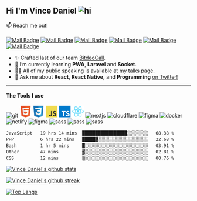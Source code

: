 
## Hi I'm Vince Daniel <img src="https://user-images.githubusercontent.com/1303154/88677602-1635ba80-d120-11ea-84d8-d263ba5fc3c0.gif" width="20px" height="20px" alt="hi">
  
:mailbox: Reach me out!
<br/><br/>
 [![Mail Badge](https://img.shields.io/badge/website-000000?style=for-the-badge&logo=About.me&logoColor=white)](https://vincedaniel.me)
[![Mail Badge](https://img.shields.io/badge/Gmail-D14836?style=for-the-badge&logo=gmail&logoColor=white
)](mailto:vincedaniel080808@gmail.com)
[![Mail Badge](https://img.shields.io/badge/TikTok-000000?style=for-the-badge&logo=tiktok&logoColor=white)](https://www.tiktok.com/@vincedanieldeleon)
[![Mail Badge](https://img.shields.io/badge/LinkedIn-0077B5?style=for-the-badge&logo=linkedin&logoColor=white)](https://www.linkedin.com/in/vincedaniel/)
[![Mail Badge](https://img.shields.io/badge/Facebook-1877F2?style=for-the-badge&logo=facebook&logoColor=white)](https://web.facebook.com/BitTechie)
[![Mail Badge](https://img.shields.io/badge/YouTube-FF0000?style=for-the-badge&logo=youtube&logoColor=white)](https://youtube.com/BitTechie)
 <!-- - 🔭 I’m working on **ed-care** as **Front End Developer**. -->
 

 
<!--  <a href="https://www.youtube.com/c/BitTechie">
 <img alt="youtube subscribers" src="https://github-readme-youtube-stats.herokuapp.com/subscribers/index.php?id=UCrNFKNo8y7ndK777jFFSy6A&key=AIzaSyBgwnVnSu1aUTVGmSxec1m_jeHC3tEnJFY"/>
</a>




 ![visitors](https://visitor-badge.glitch.me/badge?page_id=vincedaniel08.vincedaniel08) -->

- ✨ Crafted last of our team [BitdeoCall](http://bitdeocall.vincedaniel.me/).
- 🌱 I’m currently learning **PWA**, **Laravel** and  **Socket**.
- 👨‍💻 All of my public speaking is available at [my talks page](https://vincedaniel.me).
- 💬 Ask me about **React, React Native,** and **Programming** <a href="https://twitter.com/intent/follow?screen_name=vincedaniel20" target="_blank"> on Twitter!</a>


<hr />


#### The Tools I use

<p align="left">
  <img src="https://www.vectorlogo.zone/logos/git-scm/git-scm-icon.svg" alt="git" width="32" height="32"/>
  <img src="https://raw.githubusercontent.com/devicons/devicon/master/icons/html5/html5-original.svg" alt="html5" width="32" height="32"/>
  <img src="https://raw.githubusercontent.com/devicons/devicon/master/icons/css3/css3-original.svg" alt="css3" width="32" height="32"/>

  <img src="https://raw.githubusercontent.com/devicons/devicon/master/icons/javascript/javascript-original.svg" alt="javascript" width="32" height="32"/>
  <img src="https://raw.githubusercontent.com/devicons/devicon/master/icons/typescript/typescript-original.svg" alt="typescript" width="32" height="32"/>
  <img src="https://raw.githubusercontent.com/devicons/devicon/master/icons/react/react-original.svg" alt="react" width="32" height="32"/>

  <img src="https://cdn.worldvectorlogo.com/logos/nextjs-3.svg" alt="nextjs" width="32" height="32"/>
  <img src="https://www.vectorlogo.zone/logos/cloudflare/cloudflare-official.svg" alt="cloudflare" width="32" height="32"/>
 
<img src="https://cdn.worldvectorlogo.com/logos/redux.svg" alt="figma" width="32" height="32"/>
<img src="https://www.vectorlogo.zone/logos/docker/docker-official.svg" alt="docker" width="32" height="32"/>
  <img src="https://www.vectorlogo.zone/logos/netlify/netlify-icon.svg" alt="netlify" width="32" height="32"/>
  <img src="https://www.vectorlogo.zone/logos/figma/figma-icon.svg" alt="figma" width="32" height="32"/>
 <img src="https://www.vectorlogo.zone/logos/sass-lang/sass-lang-icon.svg" alt="sass" width="32" height="32"/>
  <img src="https://www.vectorlogo.zone/logos/laravel/laravel-ar21.svg" alt="sass" width="50" height="32"/>
    <img src="https://webrtc.github.io/webrtc-org/assets/images/webrtc-logo-vert-retro-255x305.png" alt="sass" width="35" height="35"/>
</p>


<!--START_SECTION:waka-->

```txt
JavaScript   19 hrs 14 mins  █████████████████░░░░░░░░   68.38 %
PHP          6 hrs 22 mins   █████▓░░░░░░░░░░░░░░░░░░░   22.68 %
Bash         1 hr 5 mins     █░░░░░░░░░░░░░░░░░░░░░░░░   03.91 %
Other        47 mins         ▓░░░░░░░░░░░░░░░░░░░░░░░░   02.81 %
CSS          12 mins         ▒░░░░░░░░░░░░░░░░░░░░░░░░   00.76 %
```

<!--END_SECTION:waka-->

[![Vince Daniel's github stats](https://github-readme-stats.vercel.app/api?username=vincedaniel08&theme=blue-green)](https://github.com/vincedaniel0/github-readme-stats)

[![Vince Daniel's github streak](https://github-readme-streak-stats.herokuapp.com/?user=vincedaniel08&theme=blue-green)](https://github.com/vincedaniel08/github-readme-streak-stats)

[![Top Langs](https://github-readme-stats.vercel.app/api/top-langs/?username=vincedaniel08&theme=blue-green)](https://github.com/vincedaniel08/github-readme-stats)


